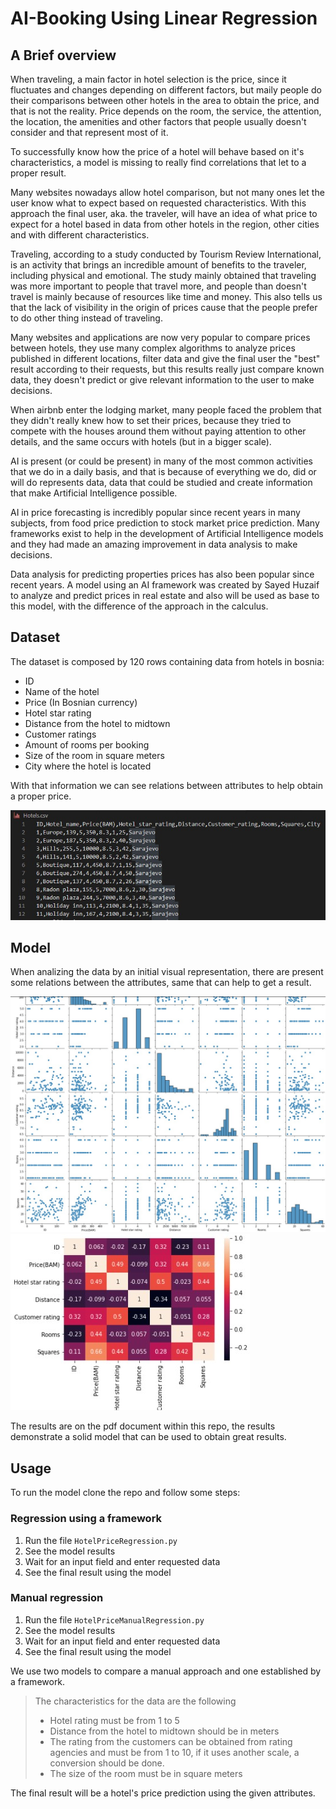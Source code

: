 # AI-Booking Using Linear Regression

## A Brief overview
When traveling, a main factor in hotel selection is the price, since it fluctuates and changes depending on different factors, but maily people do their comparisons between other hotels in the area to obtain the price, and that is not the reality. Price depends on the room, the service, the attention, the location, the amenities and other factors that people usually doesn't consider and that represent most of it.

To successfully know how the price of a hotel will behave based on it's characteristics, a model is missing to really find correlations that let to a proper result.

Many websites nowadays allow hotel comparison, but not many ones let the user know what to expect based on requested characteristics. With this approach the final user, aka. the traveler, will have an idea of what price to expect for a hotel based in data from other hotels in the region, other cities and with different characteristics.

Traveling, according to a study conducted by Tourism Review International, is an activity that brings an incredible amount of benefits to the traveler, including physical and emotional. The study mainly obtained that traveling was more important to people that travel more, and people than doesn't travel is mainly because of resources like time and money. This also tells us that the lack of visibility in the origin of prices cause that the people prefer to do other thing instead of traveling.

Many websites and applications are now very popular to compare prices between hotels, they use many complex algorithms to analyze prices published in different locations, filter data and give the final user the "best" result according to their requests, but this results really just compare known data, they doesn't predict or give relevant information to the user to make decisions.

When airbnb enter the lodging market, many people faced the problem that they didn't really knew how to set their prices, because they tried to compete with the houses around them without paying attention to other details, and the same occurs with hotels (but in a bigger scale). 

AI is present (or could be present) in many of the most common activities that we do in a daily basis, and that is because of everything we do, did or will do represents data, data that could be studied and create information that make Artificial Intelligence possible. 

AI in price forecasting is incredibly popular since recent years in many subjects, from food price prediction to stock market price prediction. Many frameworks exist to help in the development of  Artificial Intelligence models and they had made an amazing improvement in data analysis to make decisions.

Data analysis for predicting properties prices has also been popular since recent years. A model using an AI framework was created by Sayed Huzaif to analyze and predict prices in real estate and also will be used as base to this model, with the difference of the approach in the calculus.

## Dataset

The dataset is composed by 120 rows containing data from hotels in bosnia:
- ID
- Name of the hotel
- Price (In Bosnian currency)
- Hotel star rating
- Distance from the hotel to midtown
- Customer ratings
- Amount of rooms per booking
- Size of the room in square meters
- City where the hotel is located

With that information we can see relations between attributes to help obtain a proper price.

![Dataset](https://github.com/AlexisVM/AI-Booking/blob/main/Media/dataset.jpg)

## Model

When analizing the data by an initial visual representation, there are present some relations between the attributes, same that can help to get a result.

![Scatter plot](https://github.com/AlexisVM/AI-Booking/blob/main/Media/relations.jpg)
![Heatmap plot](https://github.com/AlexisVM/AI-Booking/blob/main/Media/heatmap.jpg)

The results are on the pdf document within this repo, the results demonstrate a solid model that can be used to obtain great results.

## Usage

To run the model clone the repo and follow some steps:

### Regression using a framework
1. Run the file `HotelPriceRegression.py` 
2. See the model results
3. Wait for an input field and enter requested data
4. See the final result using the model

### Manual regression
1. Run the file `HotelPriceManualRegression.py` 
2. See the model results
3. Wait for an input field and enter requested data
4. See the final result using the model

We use two models to compare a manual approach and one established by a framework.

> The characteristics for the data are the following
> - Hotel rating must be from 1 to 5
> - Distance from the hotel to midtown should be in meters
> - The rating from the customers can be obtained from rating agencies and must be from 1 to 10, if it uses another scale, a conversion should be done.
> - The size of the room must be in square meters


The final result will be a hotel's price prediction using the given attributes.
